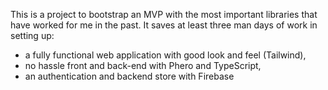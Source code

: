 This is a project to bootstrap an MVP with the most important libraries that have worked for me in the past. It saves at least three man days of work in setting up:
* a fully functional web application with good look and feel (Tailwind),
* no hassle front and back-end with Phero and TypeScript,
* an authentication and backend store with Firebase
